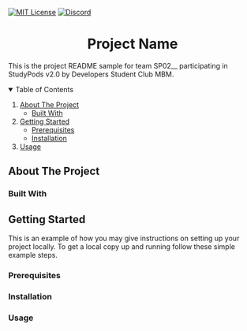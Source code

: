 <!-- PROJECT SHIELDS -->
[![MIT License][license-shield]][license-url]
[![Discord][discord-shield]][discord-url]

<h1 align="center">Project Name</h1>

This is the project README sample for team SP02__ participating in StudyPods v2.0 by Developers Student Club MBM.

<details open="open">
  <summary>Table of Contents</summary>
  <ol>
    <li>
      <a href="#about-the-project">About The Project</a>
      <ul>
        <li><a href="#built-with">Built With</a></li>
      </ul>
    </li>
    <li>
      <a href="#getting-started">Getting Started</a>
      <ul>
        <li><a href="#prerequisites">Prerequisites</a></li>
        <li><a href="#installation">Installation</a></li>
      </ul>
    </li>
    <li><a href="#usage">Usage</a></li>
  </ol>
</details>

## About The Project

<!-- Write a brief summary of the project -->

### Built With

<!-- Write down the technologies and libraries used

Suggestion: Use the shields, it looks really cool!! -->

## Getting Started

This is an example of how you may give instructions on setting up your project locally.
To get a local copy up and running follow these simple example steps.

### Prerequisites

<!-- List all the steps and things ou need to use the software and how to install them. -->

### Installation

<!-- Share the installation process(if any) -->

### Usage

<!-- Use this space to show useful examples of how a project can be used. Additional screenshots, code examples and demos work well in this space. You may also link to more resources. -->

<!-- MARKDOWN LINKS & IMAGES -->
[license-shield]: https://img.shields.io/github/license/dscmbm/StudyPods-v2.0?style=for-the-badge
[license-url]: https://github.com/dscmbm/StudyPods-v2.0/blob/main/LICENSE
[discord-shield]: https://img.shields.io/discord/864499877723504640?style=for-the-badge
[discord-url]: https://discord.gg/fe9s82cE56
